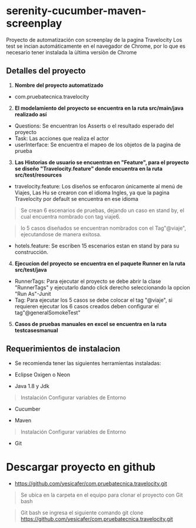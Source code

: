 # serenity-cucumber-maven-screenplay

Proyecto de automatización con  screenplay de la pagina Travelocity
Los test se incian automáticamente en el navegador de Chrome, por lo que es necesario tener instalada la ùltima versiòn de Chrome

## Detalles del proyecto


1. __Nombre del proyecto automatizado__

* com.pruebatecnica.travelocity


2. __El modelamiento del proyecto se encuentra en la ruta src/main/java realizado así__

* Questions: Se encuentran los Asserts o el resultado esperado del proyecto
* Task: Las acciones que realiza el actor
* userInterface:  Se encuentra el mapeo de los objetos de la pagina de prueba


3. __Las Historias de usuario se encuentran en "Feature", para el proyecto se diseño "Travelocity.feature" donde encuentra en la ruta src/test/resources__

* travelocity.feature: Los diseños se enfocaron únicamente al menú de Viajes, Las Hu se crearon con el idioma Ingles, ya que la pagina Travelocity por default se encuentra en ese idioma

> Se crean 6 escenarios de pruebas, dejando un caso en stand by, el cual encuentra nombrado con tag viaje6.

> lo 5 casos diseñados se encuentran nombrados con el Tag"@viaje", ejecutandose de manera exitosa.

* hotels.feature: Se escriben 15 escenarios estan en stand by para su construcción.  

4. __Ejecucion del proyecto se encuentra en el paquete Runner en la ruta src/test/java__

* RunnerTags: Para ejecutar el proyecto se debe abrir la clase "RunnerTags" y ejecutarlo dando click derecho seleccionando la opcion "Run As"-Junit
* Tag: Para ejecutar los 5 casos se debe colocar el tag "@viaje", si requieren ejecutar los 6 casos creados deben configurar el tag"@generalSomokeTest"


5. __Casos de pruebas manuales en excel se encuentra en la ruta testcasesmanual__

## Requerimientos de instalacion 

* Se recomienda tener las siguientes herramientas instaladas:

* Eclipse Oxigen o Neon

* Java 1.8 y Jdk

> Instalación
> Configurar variables de Entorno

* Cucumber

* Maven 
> Instalación 
> Configurar variables de Entorno

* Git


# Descargar proyecto en github  

* https://github.com/yesicafer/com.pruebatecnica.travelocity.git

> Se ubica en la carpeta en el equipo para clonar el proyecto con Git bash

> Git bash se ingresa el siguiente comando git clone https://github.com/yesicafer/com.pruebatecnica.travelocity.git



